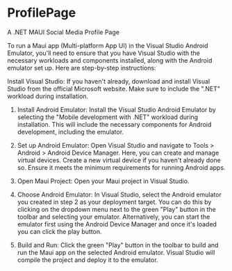 # ProfilePage
 A .NET MAUI Social Media Profile Page


To run a Maui app (Multi-platform App UI) in the Visual Studio Android Emulator, you'll need to ensure that you have Visual Studio with the necessary workloads and components installed, along with the Android emulator set up. Here are step-by-step instructions:

Install Visual Studio: If you haven't already, download and install Visual Studio from the official Microsoft website. Make sure to include the ".NET" workload during installation.

1. Install Android Emulator: Install the Visual Studio Android Emulator by selecting the "Mobile development with .NET" workload during installation. This will include the necessary components for Android development, including the emulator.

2. Set up Android Emulator: Open Visual Studio and navigate to Tools > Android > Android Device Manager. Here, you can create and manage virtual devices. Create a new virtual device if you haven't already done so. Ensure it meets the minimum requirements for running Android apps.

3. Open Maui Project: Open your Maui project in Visual Studio. 

4. Choose Android Emulator: In Visual Studio, select the Android emulator you created in step 2 as your deployment target. You can do this by clicking on the dropdown menu next to the green "Play" button in the toolbar and selecting your emulator. Alternatively, you can start the emulator first using the Android Device Manager and once it's loaded you can click the play button.

5. Build and Run: Click the green "Play" button in the toolbar to build and run the Maui app on the selected Android emulator. Visual Studio will compile the project and deploy it to the emulator.
 
